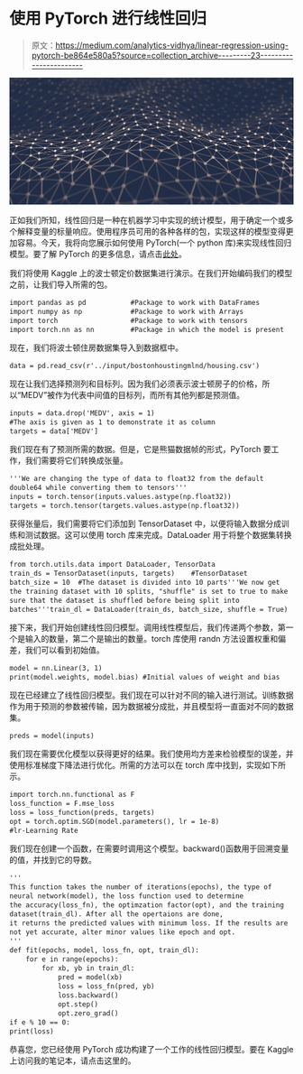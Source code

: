 # 使用 PyTorch 进行线性回归

> 原文：<https://medium.com/analytics-vidhya/linear-regression-using-pytorch-be864e580a5?source=collection_archive---------23----------------------->

![](img/4eb99523a77fa780a0fe33d40bbdecdd.png)

正如我们所知，线性回归是一种在机器学习中实现的统计模型，用于确定一个或多个解释变量的标量响应。使用程序员可用的各种各样的包，实现这样的模型变得更加容易。今天，我将向您展示如何使用 PyTorch(一个 python 库)来实现线性回归模型。要了解 PyTorch 的更多信息，请点击[此处](https://pytorch.org/)。

我们将使用 Kaggle 上的波士顿定价数据集进行演示。在我们开始编码我们的模型之前，让我们导入所需的包。

```
import pandas as pd           #Package to work with DataFrames
import numpy as np            #Package to work with Arrays
import torch                  #Package to work with tensors 
import torch.nn as nn         #Package in which the model is present
```

现在，我们将波士顿住房数据集导入到数据框中。

```
data = pd.read_csv(r'../input/bostonhoustingmlnd/housing.csv')
```

现在让我们选择预测列和目标列。因为我们必须表示波士顿房子的价格，所以“MEDV”被作为代表中间值的目标列，而所有其他列都是预测值。

```
inputs = data.drop('MEDV', axis = 1)   
#The axis is given as 1 to demonstrate it as column
targets = data['MEDV']
```

我们现在有了预测所需的数据。但是，它是熊猫数据帧的形式，PyTorch 要工作，我们需要将它们转换成张量。

```
'''We are changing the type of data to float32 from the default double64 while converting them to tensors'''
inputs = torch.tensor(inputs.values.astype(np.float32))
targets = torch.tensor(targets.values.astype(np.float32))
```

获得张量后，我们需要将它们添加到 TensorDataset 中，以便将输入数据分成训练和测试数据。这可以使用 torch 库来完成。DataLoader 用于将整个数据集转换成批处理。

```
from torch.utils.data import DataLoader, TensorData
train_ds = TensorDataset(inputs, targets)    #TensorDataset
batch_size = 10  #The dataset is divided into 10 parts'''We now get the training dataset with 10 splits, "shuffle" is set to true to make sure that the dataset is shuffled before being split into batches'''train_dl = DataLoader(train_ds, batch_size, shuffle = True) 
```

接下来，我们开始创建线性回归模型。调用线性模型后，我们传递两个参数，第一个是输入的数量，第二个是输出的数量。torch 库使用 randn 方法设置权重和偏差，我们可以看到初始值。

```
model = nn.Linear(3, 1)
print(model.weights, model.bias) #Initial values of weight and bias
```

现在已经建立了线性回归模型。我们现在可以针对不同的输入进行测试。训练数据作为用于预测的参数被传输，因为数据被分成批，并且模型将一直面对不同的数据集。

```
preds = model(inputs)
```

我们现在需要优化模型以获得更好的结果。我们使用均方差来检验模型的误差，并使用标准梯度下降法进行优化。所需的方法可以在 torch 库中找到，实现如下所示。

```
import torch.nn.functional as F
loss_function = F.mse_loss     
loss = loss_function(preds, targets)
opt = torch.optim.SGD(model.parameters(), lr = 1e-8)  
#lr-Learning Rate
```

我们现在创建一个函数，在需要时调用这个模型。backward()函数用于回溯变量的值，并找到它的导数。

```
'''
This function takes the number of iterations(epochs), the type of neural network(model), the loss function used to determine
the accuracy(loss_fn), the optimzation factor(opt), and the training dataset(train_dl). After all the opertaions are done,
it returns the predicted values with minimum loss. If the results are not yet accurate, alter minor values like epoch and opt.
'''
def fit(epochs, model, loss_fn, opt, train_dl):
    for e in range(epochs):
        for xb, yb in train_dl:
            pred = model(xb)
            loss = loss_fn(pred, yb)
            loss.backward()
            opt.step()
            opt.zero_grad()
if e % 10 == 0:
print(loss)
```

恭喜您，您已经使用 PyTorch 成功构建了一个工作的线性回归模型。要在 Kaggle 上访问我的笔记本，请点击这里的。